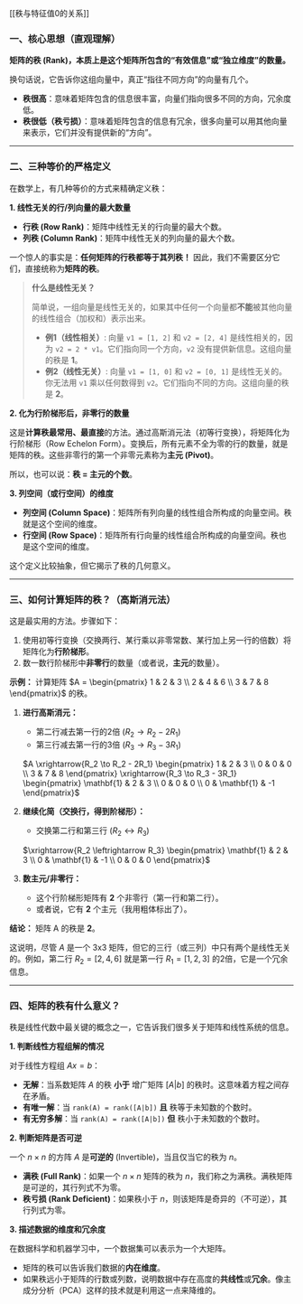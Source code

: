 
[[秩与特征值0的关系]]
### 一、核心思想（直观理解）

**矩阵的秩 (Rank)，本质上是这个矩阵所包含的“有效信息”或“独立维度”的数量。**

换句话说，它告诉你这组向量中，真正“指往不同方向”的向量有几个。

*   **秩很高**：意味着矩阵包含的信息很丰富，向量们指向很多不同的方向，冗余度低。
*   **秩很低（秩亏损）**：意味着矩阵包含的信息有冗余，很多向量可以用其他向量来表示，它们并没有提供新的“方向”。

---

### 二、三种等价的严格定义

在数学上，有几种等价的方式来精确定义秩：

**1. 线性无关的行/列向量的最大数量**

*   **行秩 (Row Rank)**：矩阵中线性无关的行向量的最大个数。
*   **列秩 (Column Rank)**：矩阵中线性无关的列向量的最大个数。

一个惊人的事实是：**任何矩阵的行秩都等于其列秩！** 因此，我们不需要区分它们，直接统称为**矩阵的秩**。

> **什么是线性无关？**
>
> 简单说，一组向量是线性无关的，如果其中任何一个向量都**不能**被其他向量的线性组合（加权和）表示出来。
>
> *   **例1（线性相关）**: 向量 `v1 = [1, 2]` 和 `v2 = [2, 4]` 是线性相关的，因为 `v2 = 2 * v1`。它们指向同一个方向，`v2` 没有提供新信息。这组向量的秩是 **1**。
> *   **例2（线性无关）**: 向量 `v1 = [1, 0]` 和 `v2 = [0, 1]` 是线性无关的。你无法用 `v1` 乘以任何数得到 `v2`。它们指向不同的方向。这组向量的秩是 **2**。

**2. 化为行阶梯形后，非零行的数量**

这是**计算秩最常用、最直接**的方法。通过高斯消元法（初等行变换），将矩阵化为行阶梯形（Row Echelon Form）。变换后，所有元素不全为零的行的数量，就是矩阵的秩。这些非零行的第一个非零元素称为**主元 (Pivot)**。

所以，也可以说：**秩 = 主元的个数**。

**3. 列空间（或行空间）的维度**

*   **列空间 (Column Space)**：矩阵所有列向量的线性组合所构成的向量空间。秩就是这个空间的维度。
*   **行空间 (Row Space)**：矩阵所有行向量的线性组合所构成的向量空间。秩也是这个空间的维度。

这个定义比较抽象，但它揭示了秩的几何意义。

---

### 三、如何计算矩阵的秩？（高斯消元法）

这是最实用的方法。步骤如下：
1.  使用初等行变换（交换两行、某行乘以非零常数、某行加上另一行的倍数）将矩阵化为**行阶梯形**。
2.  数一数行阶梯形中**非零行**的数量（或者说，**主元**的数量）。

**示例：**
计算矩阵 $A = \begin{pmatrix} 1 & 2 & 3 \\ 2 & 4 & 6 \\ 3 & 7 & 8 \end{pmatrix}$ 的秩。

1.  **进行高斯消元：**
    *   第二行减去第一行的2倍 ($R_2 \to R_2 - 2R_1$)
    *   第三行减去第一行的3倍 ($R_3 \to R_3 - 3R_1$)
    
    $A \xrightarrow{R_2 \to R_2 - 2R_1} \begin{pmatrix} 1 & 2 & 3 \\ 0 & 0 & 0 \\ 3 & 7 & 8 \end{pmatrix} \xrightarrow{R_3 \to R_3 - 3R_1} \begin{pmatrix} \mathbf{1} & 2 & 3 \\ 0 & 0 & 0 \\ 0 & \mathbf{1} & -1 \end{pmatrix}$

2.  **继续化简（交换行，得到阶梯形）：**
    *   交换第二行和第三行 ($R_2 \leftrightarrow R_3$)

    $\xrightarrow{R_2 \leftrightarrow R_3} \begin{pmatrix} \mathbf{1} & 2 & 3 \\ 0 & \mathbf{1} & -1 \\ 0 & 0 & 0 \end{pmatrix}$

3.  **数主元/非零行：**
    *   这个行阶梯形矩阵有 **2** 个非零行（第一行和第二行）。
    *   或者说，它有 **2** 个主元（我用粗体标出了）。

**结论：** 矩阵 A 的秩是 **2**。

这说明，尽管 $A$ 是一个 3x3 矩阵，但它的三行（或三列）中只有两个是线性无关的。例如，第二行 $R_2 = [2, 4, 6]$ 就是第一行 $R_1=[1, 2, 3]$ 的2倍，它是一个冗余信息。

---

### 四、矩阵的秩有什么意义？

秩是线性代数中最关键的概念之一，它告诉我们很多关于矩阵和线性系统的信息。

**1. 判断线性方程组解的情况**

对于线性方程组 $Ax=b$：
*   **无解**：当系数矩阵 $A$ 的秩 **小于** 增广矩阵 $[A|b]$ 的秩时。这意味着方程之间存在矛盾。
*   **有唯一解**：当 `rank(A) = rank([A|b])` **且** 秩等于未知数的个数时。
*   **有无穷多解**：当 `rank(A) = rank([A|b])` **但** 秩小于未知数的个数时。

**2. 判断矩阵是否可逆**

一个 $n \times n$ 的方阵 $A$ 是**可逆的** (Invertible)，当且仅当它的秩为 $n$。
*   **满秩 (Full Rank)**：如果一个 $n \times n$ 矩阵的秩为 $n$，我们称之为满秩。满秩矩阵是可逆的，其行列式不为零。
*   **秩亏损 (Rank Deficient)**：如果秩小于 $n$，则该矩阵是奇异的（不可逆），其行列式为零。

**3. 描述数据的维度和冗余度**

在数据科学和机器学习中，一个数据集可以表示为一个大矩阵。
*   矩阵的秩可以告诉我们数据的**内在维度**。
*   如果秩远小于矩阵的行数或列数，说明数据中存在高度的**共线性**或**冗余**。像主成分分析（PCA）这样的技术就是利用这一点来降维的。